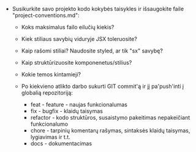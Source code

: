* Susikurkite savo projekto kodo kokybės taisykles ir išsaugokite faile "project-conventions.md":
    * Koks maksimalus failo eilučių kiekis? 
    * Kiek stiliaus savybių viduryje JSX toleruosite?
    * Kaip rašomi stiliai? Naudosite styled, ar tik "sx" savybę?
    * Kaip struktūrizuosite komponenetus/stilius?
    * Kokie temos kintamieji?


    * Po kiekvieno atlikto darbo sukurti GIT commit'ą ir jį pa'push'inti į globalią repozitoriją:
      * feat - feature - naujas funkcionalumas
      * fix - bugfix - klaidų taisymas
      * refactor - kodo struktūros, susaistymo pakeitimas nepakeičiant funkcionalumo
      * chore - tarpinių komentarų rašymas, sintaksės klaidų taisymas, lygiavimas ir t.t.
      * docs - dokumentacimas